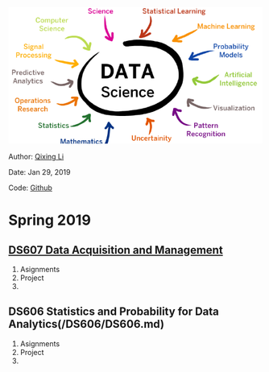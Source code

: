 ![](images/datascience_banner.png)


Author: [Qixing Li](https://qixing810.github.io/)

Date: Jan 29, 2019

Code: [Github](https://github.com/qixing810/CUNYSPS-DataScience) 


# Spring 2019

## [DS607 Data Acquisition and Management](/DS607/DS607.md)
1. Asignments
2. Project
3. 



## DS606 Statistics and Probability for Data Analytics(/DS606/DS606.md)
1. Asignments
2. Project
3. 

